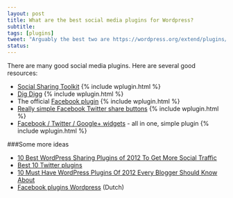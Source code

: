 ```yaml
---
layout: post
title: What are the best social media plugins for Wordpress?
subtitle:
tags: [plugins]
tweet: "Arguably the best two are https://wordpress.org/extend/plugins/social-sharing-toolkit/ and https://wordpress.org/extend/plugins/digg-digg/"
status:
---
```


There are many good social media plugins. Here are several good resources:

- [Social Sharing Toolkit](https://wordpress.org/extend/plugins/social-sharing-toolkit/)  {% include wplugin.html %}
- [Dig Digg](https://wordpress.org/extend/plugins/digg-digg/)  {% include wplugin.html %}
- The official [Facebook plugin](https://wordpress.org/extend/plugins/facebook/)  {% include wplugin.html %}
- [Really simple Facebook Twitter share buttons](https://wordpress.org/extend/plugins/really-simple-facebook-twitter-share-buttons/)  {% include wplugin.html %}
- [Facebook / Twitter / Google+ widgets](https://wordpress.org/extend/plugins/facebook-twitter-google-social-widgets/) - all in one, simple plugin  {% include wplugin.html %}

###Some more ideas

- [10 Best WordPress Sharing Plugins of 2012 To Get More Social Traffic](http://webdesignledger.com/tools/10-best-wordpress-sharing-plugins-of-2012-to-get-more-social-traffic)
- [Best 10 Twitter plugins](http://bloggersense.net/top-10-best-wordpress-twitter-plugins-2012)
- [10 Must Have WordPress Plugins Of 2012 Every Blogger Should Know About](http://www.jeffbullas.com/2012/03/13/10-must-have-wordpress-plugins-of-2012-every-blogger-should-know-about/)
- [Facebook plugins Wordpress](http://www.basvanderlans.nl/facebook-plugins-wordpress/) (Dutch)

